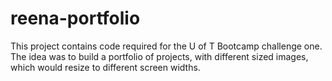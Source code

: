 # reena-portfolio

This project contains code required for the U of T Bootcamp challenge one. The idea was to build a portfolio of projects, with different sized images, which would resize to different screen widths.
